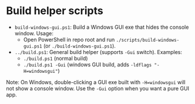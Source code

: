 
# Build helper scripts

- `build-windows-gui.ps1`: Build a Windows GUI exe that hides the console window. Usage:
  - Open PowerShell in repo root and run `./scripts/build-windows-gui.ps1` (or `./build-windows-gui.ps1`).
- `../build.ps1`: General build helper (supports `-Gui` switch). Examples:
  - `./build.ps1` (normal build)
  - `./build.ps1 -Gui` (windows GUI build, adds `-ldflags "-H=windowsgui"`)

Note: On Windows, double-clicking a GUI exe built with `-H=windowsgui` will not show a console window. Use the `-Gui` option when you want a pure GUI app.
